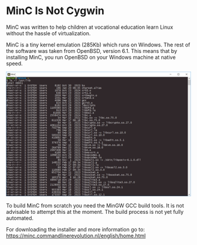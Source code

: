 # MinC Is Not Cygwin

MinC was written to help children at vocational education learn Linux without the 
hassle of virtualization.

MinC is a tiny kernel emulation (285Kb) which runs on Windows. The rest of the software was 
taken from OpenBSD, version 6.1. This means that by installing MinC, you run OpenBSD 
on your Windows machine at native speed.

![MinC](MinC.png)

To build MinC from scratch you need the MinGW GCC build tools. It is not advisable 
to attempt this at the moment. The build process is not yet fully automated.

For downloading the installer and more information go to: https://minc.commandlinerevolution.nl/english/home.html
